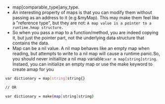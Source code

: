 * map[comparable_type]any_type.
* An interesting property of maps is that you can modify them without passing as an address to it (e.g &myMap). This may make them feel like a "reference type", but they are not: ```A map value is a pointer to a runtime.hmap structure.```
* So when you pass a map to a function/method, you are indeed copying it, but just the pointer part, not the underlying data structure that contains the data.
* Map can be a nil value. A nil map behaves like an empty map when reading, but attempts to write to a nil map will cause a runtime panic.So, you should never initiallize a nil map variable:```var m map[string]string```. Instaed, you can initialize an empty map or use the make keyword to create amap for you
```bash
var dictionary = map[string]string{}

// OR

var dictionary = make(map[string]string)
```


